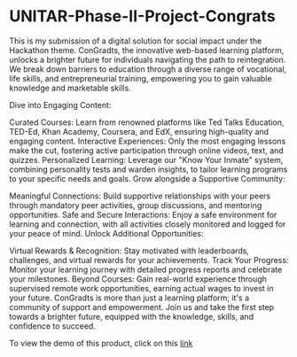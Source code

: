 # UNITAR-Phase-II-Project-Congrats
This is my submission of a digital solution for social impact under the Hackathon theme.
ConGradts, the innovative web-based learning platform, unlocks a brighter future for individuals navigating the path to reintegration. We break down barriers to education through a diverse range of vocational, life skills, and entrepreneurial training, empowering you to gain valuable knowledge and marketable skills.

Dive into Engaging Content:

Curated Courses: Learn from renowned platforms like Ted Talks Education, TED-Ed, Khan Academy, Coursera, and EdX, ensuring high-quality and engaging content.
Interactive Experiences: Only the most engaging lessons make the cut, fostering active participation through online videos, text, and quizzes.
Personalized Learning: Leverage our "Know Your Inmate" system, combining personality tests and warden insights, to tailor learning programs to your specific needs and goals.
Grow alongside a Supportive Community:

Meaningful Connections: Build supportive relationships with your peers through mandatory peer activities, group discussions, and mentoring opportunities.
Safe and Secure Interactions: Enjoy a safe environment for learning and connection, with all activities closely monitored and logged for your peace of mind.
Unlock Additional Opportunities:

Virtual Rewards & Recognition: Stay motivated with leaderboards, challenges, and virtual rewards for your achievements.
Track Your Progress: Monitor your learning journey with detailed progress reports and celebrate your milestones.
Beyond Courses: Gain real-world experience through supervised remote work opportunities, earning actual wages to invest in your future.
ConGradts is more than just a learning platform; it's a community of support and empowerment. Join us and take the first step towards a brighter future, equipped with the knowledge, skills, and confidence to succeed.

To view the demo of this product, click on this [link](https://congradts.mobirisesite.com/) 
